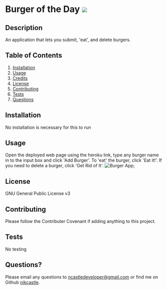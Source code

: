 
# Burger of the Day  <img src="https://img.shields.io/badge/License-GNU General Public License v3-yellow"></img>

## Description
An application that lets you submit, 'eat', and delete burgers.

## Table of Contents
1. [Installation](#installation)
2. [Usage](#usage)
3. [Credits](#credits)
4. [License](#license)
5. [Contributing](#contributing)
6. [Tests](#tests)
7. [Questions](#questions)

## Installation
No installation is necessary for this to run

## Usage
Open the deployed web page using the heroku link, type any burger name in to the input box and click 'Add Burger'. To 'eat' the burger, click 'Eat it!'. If you need to delete a burger, click 'Get Rid of It'.
![Burger App](./assets/images/burgerapp.png);
 
## License
GNU General Public License v3

## Contributing
Please follow the Contributer Covenant if adding anything to this project.

## Tests
No testing

## Questions?
Please email any questions to [ncastledeveloper@gmail.com](mailto:ncastledeveloper@gmail.com) or find me on Github [nikcastle](https://github.com/nikcastle).
